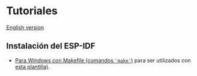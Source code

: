 # **Tutoriales**

[English version](https://github.com/mr-verdant-13/esp-idf-instructions/blob/master/README.md)

## **Instalación del ESP-IDF**

- [Para Windows con Makefile (comandos `'make'`)](https://github.com/mr-verdant-13/esp-idf-instructions/blob/master/ESP-IDF%20installation/WinMakefileES.md) para ser utilizados con [esta plantilla)](https://github.com/mr-verdant-13/esp-idf-vscode-makefile-template).

<!-- - [Para Windows con CMakeList (comandos `'idf.py'`)](https://github.com/mr-verdant-13/esp-idf-instructions/blob/master/ESP-IDF%20(Windows%20GNU).md) para ser utilizados con [esta plantilla](https://github.com/mr-verdant-13/esp-idf-vsc-template/tree/develop). -->